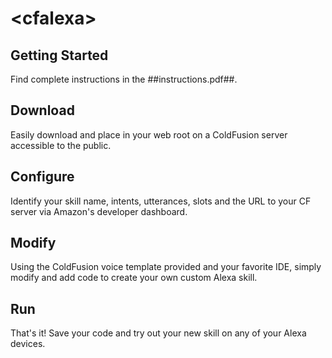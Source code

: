 # &lt;cfalexa&gt;


## Getting Started
Find complete instructions in the ##instructions.pdf##.

## Download
Easily download <cfalexa> and place in your web root on a ColdFusion server accessible to the public.


## Configure
Identify your skill name, intents, utterances, slots and the URL to your CF server via Amazon's developer dashboard.


## Modify
Using the ColdFusion voice template provided and your favorite IDE, simply modify and add code to create your own custom Alexa skill.


## Run
That's it!  Save your code and try out your new skill on any of your Alexa devices.
